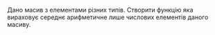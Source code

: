 Дано масив з елементами різних типів. Створити функцію яка вираховує середнє арифметичне лише числових елементів даного масиву.